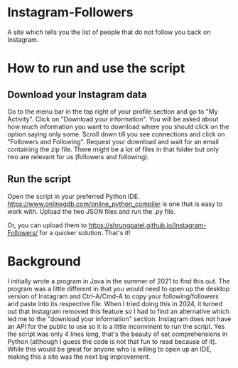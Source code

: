 # Instagram-Followers
A site which tells you the list of people that do not follow you back on Instagram.

# How to run and use the script
## Download your Instagram data
Go to the menu bar in the top right of your profile section and go to "My Activity".
Click on "Download your information".
You will be asked about how much information you want to download where you should click on the option saying only some.
  Scroll down till you see connections and click on "Followers and Following".
Request your download and wait for an email containing the zip file.
There might be a lot of files in that folder but only two are relevant for us (followers and following).
## Run the script
Open the script in your preferred Python IDE. https://www.onlinegdb.com/online_python_compiler is one that is easy to work with.
Upload the two JSON files and run the .py file.

Or, you can upload them to https://shrungpatel.github.io/Instagram-Followers/ for a quicker solution.
That's it!

# Background
I initially wrote a program in Java in the summer of 2021 to find this out. The program was a little different in that you would need to open up the desktop version of Instagram and Ctrl-A/Cmd-A to copy your following/followers and paste into its respective file. When I tried doing this in 2024, it turned out that Instagram removed this feature so I had to find an alternative which led me to the "download your information" section. Instagram does not have an API for the public to use so it is a little inconvinent to run the script.
Yes the script was only 4 lines long, that's the beauty of set comprehensions in Python (although I guess the code is not that fun to read because of it).
While this would be great for anyone who is willing to open up an IDE, making this a site was the next big improvement.
